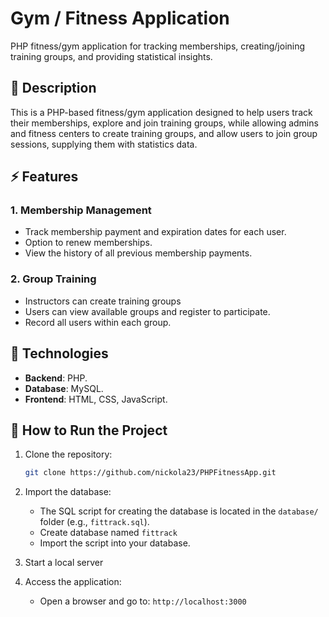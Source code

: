 # Gym / Fitness Application

PHP fitness/gym application for tracking memberships, creating/joining training groups, and providing statistical insights.

## 📒 Description

This is a PHP-based fitness/gym application designed to help users track their memberships, explore and join training groups, while allowing admins and fitness centers to create training groups, and allow users to join group sessions, supplying them with statistics data.

## ⚡ Features

### 1. Membership Management
- Track membership payment and expiration dates for each user.
- Option to renew memberships.
- View the history of all previous membership payments.

### 2. Group Training
- Instructors can create training groups
- Users can view available groups and register to participate.
- Record all users within each group.

## 🔧 Technologies
- **Backend**: PHP.
- **Database**: MySQL.
- **Frontend**: HTML, CSS, JavaScript.

## 🔌 How to Run the Project

1. Clone the repository:
   ```bash
   git clone https://github.com/nickola23/PHPFitnessApp.git
   ```

2. Import the database:
   - The SQL script for creating the database is located in the `database/` folder (e.g., `fittrack.sql`).
   - Create database named `fittrack`
   - Import the script into your database.

4. Start a local server

5. Access the application:
   - Open a browser and go to: `http://localhost:3000`
